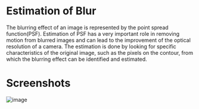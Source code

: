 # Estimation of Blur
The blurring effect of an image is represented by the point spread function(PSF). Estimation of PSF has a very important role in removing motion from blurred images and can lead to the improvement of the optical resolution of a camera. The estimation is done by looking for specific characteristics of the original image, such as the pixels on the contour, from which the blurring effect can be identified and estimated.

# Screenshots
![image](https://github.com/SilviuAlexandru/BlurEstimation/assets/119167365/8a4e2331-72f2-44ee-9771-1899270f3eee)


